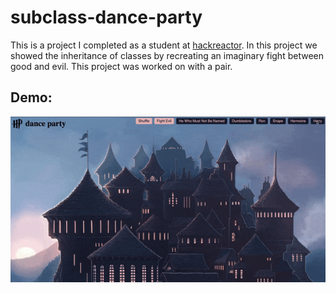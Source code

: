 # subclass-dance-party
This is a project I completed as a student at [hackreactor](http://hackreactor.com). In this project we showed the inheritance of classes by recreating an imaginary fight between good and evil. This project was worked on with a pair.

## Demo:
![](HPDanceParty-Demo.gif)
